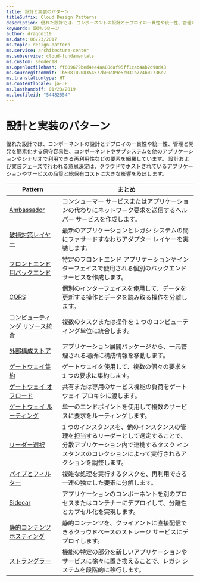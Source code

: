 ```yaml
---
title: 設計と実装のパターン
titleSuffix: Cloud Design Patterns
description: 優れた設計では、コンポーネントの設計とデプロイの一貫性や統一性、管理と開発を簡素化する保守容易性、コンポーネントやサブシステムを他のアプリケーションやシナリオで利用できる再利用性などの要素を網羅しています。 設計および実装フェーズで行われる意思決定は、クラウドでホストされているアプリケーションやサービスの品質と総保有コストに大きな影響を及ぼします。
keywords: 設計パターン
author: dragon119
ms.date: 06/23/2017
ms.topic: design-pattern
ms.service: architecture-center
ms.subservice: cloud-fundamentals
ms.custom: seodec18
ms.openlocfilehash: ff609679bed4ee4aa88daf95ff1cab4ab2d90d48
ms.sourcegitcommit: 1b50810208354577b00e89e5c031b774b02736e2
ms.translationtype: HT
ms.contentlocale: ja-JP
ms.lasthandoff: 01/23/2019
ms.locfileid: "54482554"
---
```

# <a name="design-and-implementation-patterns"></a>設計と実装のパターン

優れた設計では、コンポーネントの設計とデプロイの一貫性や統一性、管理と開発を簡素化する保守容易性、コンポーネントやサブシステムを他のアプリケーションやシナリオで利用できる再利用性などの要素を網羅しています。 設計および実装フェーズで行われる意思決定は、クラウドでホストされているアプリケーションやサービスの品質と総保有コストに大きな影響を及ぼします。

|                                Pattern                                 |                                                                                                      まとめ                                                                                                       |
|------------------------------------------------------------------------|--------------------------------------------------------------------------------------------------------------------------------------------------------------------------------------------------------------------|
|                     [Ambassador](../ambassador.md)                     |                                                         コンシューマー サービスまたはアプリケーションの代わりにネットワーク要求を送信するヘルパー サービスを作成します。                                                          |
|          [破損対策レイヤー](../anti-corruption-layer.md)          |                                                               最新のアプリケーションとレガシ システムの間にファサードすなわちアダプター レイヤーを実装します。                                                                |
|         [フロントエンド用バックエンド](../backends-for-frontends.md)         |                                                          特定のフロントエンド アプリケーションやインターフェイスで使用される個別のバックエンド サービスを作成します。                                                          |
|                           [CQRS](../cqrs.md)                           |                                                         個別のインターフェイスを使用して、データを更新する操作とデータを読み取る操作を分離します。                                                         |
| [コンピューティング リソース統合](../compute-resource-consolidation.md) |                                                                     複数のタスクまたは操作を 1 つのコンピューティング単位に統合します。                                                                      |
|   [外部構成ストア](../external-configuration-store.md)   |                                                        アプリケーション展開パッケージから、一元管理される場所に構成情報を移動します。                                                         |
|            [ゲートウェイ集約](../gateway-aggregation.md)            |                                                                   ゲートウェイを使用して、複数の個々の要求を 1 つの要求に集約します。                                                                   |
|             [ゲートウェイ オフロード](../gateway-offloading.md)             |                                                                      共有または専用のサービス機能の負荷をゲートウェイ プロキシに渡します。                                                                       |
|                [ゲートウェイ ルーティング](../gateway-routing.md)                |                                                                            単一のエンドポイントを使用して複数のサービスに要求をルーティングします。                                                                            |
|                [リーダー選択](../leader-election.md)                | 1 つのインスタンスを、他のインスタンスの管理を担当するリーダーとして選定することで、分散アプリケーション内で連携するタスク インスタンスのコレクションによって実行されるアクションを調整します。 |
|              [パイプとフィルター](../pipes-and-filters.md)              |                                                     複雑な処理を実行するタスクを、再利用できる一連の独立した要素に分解します。                                                      |
|                        [Sidecar](../sidecar.md)                        |                                                  アプリケーションのコンポーネントを別のプロセスまたはコンテナーにデプロイして、分離性とカプセル化を実現します。                                                  |
|         [静的コンテンツ ホスティング](../static-content-hosting.md)         |                                                        静的コンテンツを、クライアントに直接配信できるクラウドベースのストレージ サービスにデプロイします。                                                        |
|                      [ストラングラー](../strangler.md)                      |                                         機能の特定の部分を新しいアプリケーションやサービスに徐々に置き換えることで、レガシ システムを段階的に移行します。                                          |
